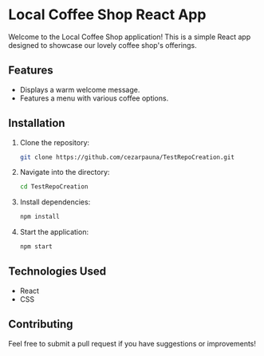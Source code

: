# Local Coffee Shop React App

Welcome to the Local Coffee Shop application! This is a simple React app designed to showcase our lovely coffee shop's offerings.

## Features
- Displays a warm welcome message.
- Features a menu with various coffee options.

## Installation
1. Clone the repository:
   ```bash
   git clone https://github.com/cezarpauna/TestRepoCreation.git
   ```
2. Navigate into the directory:
   ```bash
   cd TestRepoCreation
   ```
3. Install dependencies:
   ```bash
   npm install
   ```
4. Start the application:
   ```bash
   npm start
   ```

## Technologies Used
- React
- CSS

## Contributing
Feel free to submit a pull request if you have suggestions or improvements!